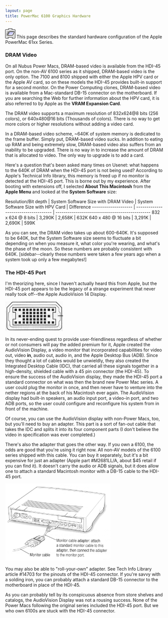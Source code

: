 ```yaml
---
layout: page
title: PowerMac 6100 Graphics Hardware
---
```


![Logo](/mac/powermac6100/img/07graphics.gif) This page describes the standard hardware configuration of the Apple PowerMac 61xx Series.

### DRAM Video

On all Nubus Power Macs, DRAM-based video is available from the HDI-45 port. On the non-AV 6100 series as it shipped, DRAM-based video is the only option. The 7100 and 8100 shipped with either the Apple HPV card or the Apple AV card, so on these models the HDI-45 provides built-in support for a second monitor. On the Power Computing clones, DRAM-based video is available from a Mac-standard DB-15 connector on the motherboard. If you are searching the Web for further information about the HPV card, it is also referred to by Apple as the **VRAM Expansion Card**.

The DRAM video supports a maximum resolution of 832x624@8 bits (256 colors), or 640x480@16 bits (Thousands of colors). There is no way to get more colors or higher resolutions without adding a video card.

In a DRAM-based video scheme, ~640K of system memory is dedicated to the frame buffer. Simply put, DRAM-based video sucks. In addition to eating up RAM and being extremely slow, DRAM-based video also suffers from an inability to be upgraded. There is no way in to increase the amount of DRAM that is allocated to video. The only way to upgrade is to add a card.

Here's a question that's been asked many times on Usenet: what happens to the 640K of DRAM when the HDI-45 port is not being used? According to Apple's Technical Info library, this memory is freed up if no monitor is detected at the HDI-45 port. This is borne out by my experience. After booting with extensions off, I selected **About This Macintosh** from the **Apple Menu** and looked at the **System Software** size:

Resolution/Bit depth | System Software Size with DRAM Video | System Software Size with HPV Card | Difference
-------------------- | ------------------------------------ | -----------------------------------------------
832 x 624 @ 8 bits | 3,290K | 2,658K | 632K
640 x 480 @ 16 bits | 3,291K | 2,690K | 599K 

As you can see, the DRAM video takes up about 600-640K. It's supposed to be 640K, but the System Software size seems to fluctuate a bit depending on when you measure it, what color you're wearing, and what's the phase of the moon. So these numbers are probably consistent with 640K. [sidebar--clearly these numbers were taken a few years ago when a system took up only a few megabytes!]

### The HDI-45 Port

I'm theorizing here, since I haven't actually heard this from Apple, but the HDI-45 port appears to be the legacy of a strange experiment that never really took off--the Apple AudioVision 14 Display.

![HDI-45](/mac/powermac6100/img/HDI45.gif)

In its never-ending quest to provide user-friendliness regardless of whether or not consumers will pay the added premium for it, Apple created the AudioVision Display, a video monitor that incorporated capabilities for video out, video **in**, audio out, audio in, and the Apple Desktop Bus (ADB). Since they thought a lot of cables would be unwieldly, they also created the Integrated Desktop Cable (IDC), that carried all these signals together in a high-density, shielded cable with a 45 pin connector (the HDI-45). To ensure the success of the AudioVision display, they made the HDI-45 port a standard connector on what was then the brand new Power Mac series. A user could plug the monitor in once, and then never have to venture into the nether regions at the back of his Macintosh ever again. The AudioVision display had built-in speakers, an audio input port, a video-in port, and two ADB ports, so the user could configure and reconfigure his system from in front of the machine.

Of course, you can use the AudioVision display with non-Power Macs, too, but you'll need to buy an adapter. This part is a sort of fan-out cable that takes the IDC and splits it into its four component parts (I don't believe the video in specification was ever completed.)

There's also the adapter that goes the other way. If you own a 6100, the odds are good that you're using it right now. All non-AV models of the 6100 series shipped with this cable. You can buy it separately, but it's a bit expensive for just an adapter (Apple part #M2681LL/A, about $45 retail if you can find it). It doesn't carry the audio or ADB signals, but it does allow one to attach a standard Macintosh monitor with a DB-15 cable to the HDI-45 port.

![HDI45-DB15](/mac/powermac6100/img/HDI45-DB15.gif)

You may also be able to "roll-your-own" adapter. See Tech Info Library article #14703 for the pinouts of the HDI-45 connector. If you're savvy with a solding iron, you can probably attach a standard DB-15 connector to the motherboard in place of the HDI-45.

As you can probably tell by its conspicuous absence from store shelves and catalogs, the AudioVision Display was not a rousing success. None of the Power Macs following the original series included the HDI-45 port. But we who own 6100s are stuck with the HDI-45 connector.


